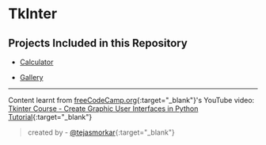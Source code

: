# TkInter

## Projects Included in this Repository

- [Calculator](./calculator.py)

- [Gallery](./gallery.py)

***

Content learnt from [freeCodeCamp.org](https://www.youtube.com/channel/UC8butISFwT-Wl7EV0hUK0BQ){:target="_blank"}'s YouTube video: [Tkinter Course - Create Graphic User Interfaces in Python Tutorial](https://youtu.be/YXPyB4XeYLA){:target="_blank"}

> created by - [@tejasmorkar](https://github.com/tejasmorkar){:target="_blank"}